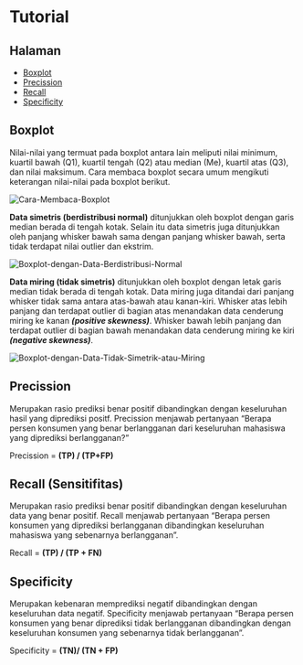 # Tutorial

## Halaman
 - [Boxplot](#Boxplot)
 - [Precission](#Precission)
 - [Recall](#Recall)
 - [Specificity](#Specificity)

## Boxplot
Nilai-nilai yang termuat pada boxplot antara lain meliputi nilai minimum, kuartil bawah (Q1), kuartil tengah (Q2) atau median (Me), kuartil atas (Q3), dan nilai maksimum. Cara membaca boxplot secara umum mengikuti keterangan nilai-nilai pada boxplot berikut.

![Cara-Membaca-Boxplot](https://user-images.githubusercontent.com/109187938/179443098-4c5bbaf7-8fec-448a-842b-0ba78099a5ab.jpg)

**Data simetris (berdistribusi normal)** ditunjukkan oleh boxplot dengan garis median berada di tengah kotak. Selain itu data simetris juga ditunjukkan oleh panjang whisker bawah sama dengan panjang whisker bawah, serta tidak terdapat nilai outlier dan ekstrim.

![Boxplot-dengan-Data-Berdistribusi-Normal](https://user-images.githubusercontent.com/109187938/179443880-082f66b0-3267-4bf3-be2e-143bc1dce559.jpg)

**Data miring (tidak simetris)** ditunjukkan oleh boxplot dengan letak garis median tidak berada di tengah kotak. Data miring juga ditandai dari panjang whisker tidak sama antara atas-bawah atau kanan-kiri. Whisker atas lebih panjang dan terdapat outlier di bagian atas menandakan data cenderung miring ke kanan ***(positive skewness)***. Whisker bawah lebih panjang dan terdapat outlier di bagian bawah menandakan data cenderung miring ke kiri ***(negative skewness)***.

![Boxplot-dengan-Data-Tidak-Simetrik-atau-Miring](https://user-images.githubusercontent.com/109187938/179443968-3dd471a0-1915-4b58-a6b1-7c64a2f215ea.jpg)

## Precission

Merupakan rasio prediksi benar positif dibandingkan dengan keseluruhan hasil yang diprediksi positf. Precission menjawab pertanyaan “Berapa persen konsumen yang benar berlangganan dari keseluruhan mahasiswa yang diprediksi berlangganan?”

Precission = **(TP) / (TP+FP)**

## Recall (Sensitifitas)

Merupakan rasio prediksi benar positif dibandingkan dengan keseluruhan data yang benar positif. Recall menjawab pertanyaan “Berapa persen konsumen yang diprediksi berlangganan dibandingkan keseluruhan mahasiswa yang sebenarnya berlangganan”.

Recall = **(TP) / (TP + FN)**


## Specificity

Merupakan kebenaran memprediksi negatif dibandingkan dengan keseluruhan data negatif. Specificity menjawab pertanyaan “Berapa persen konsumen yang benar diprediksi tidak berlangganan dibandingkan dengan keseluruhan konsumen yang sebenarnya tidak berlangganan”.

Specificity = **(TN)/ (TN + FP)**
